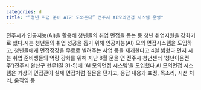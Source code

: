 ```yaml
---
categories: d
title: "“청년 취업 준비 AI가 도와준다” 전주시 AI모의면접 시스템 운영"
---
```

전주시가 인공지능(AI)을 활용해 청년들의 취업 면접을 돕는 등 청년 취업지원을 강화키로 했다.시는 청년들의 취업 성공을 돕기 위해 인공지능(AI) 모의 면접시스템을 도입하고, 청년들에게 면접정장을 무료로 빌려주는 사업 등을 재개한다고 4일 밝혔다.먼저 시는 취업 준비생들의 역량 강화를 위해 지난 8월 문을 연 전주시 청년센터 ‘청년이음전주’(전주시 완산구 현무1길 31-5)에 ‘AI 모의면접 시스템’을 도입했다.AI 모의면접 시스템은 가상의 면접관이 실제 면접처럼 질문을 던지고, 응답 내용과 표정, 목소리, 시선 처리, 움직임 등